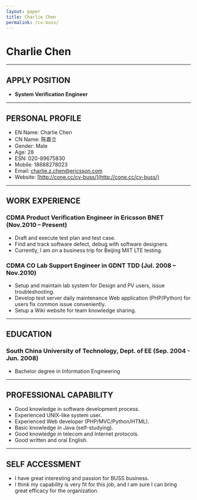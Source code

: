 ```yaml
---
layout: paper
title: Charlie Chen
permalink: /cv-buss/
---
```

# Charlie Chen

---

## APPLY POSITION

- **System Verification Engineer**

---

## PERSONAL PROFILE

- EN Name: Charlie Chen
- CN Name: 陈嘉立
- Gender: Male
- Age: 28
- ESN: 020-89675830
- Mobile: 18688278023
- Email: [charlie.z.chen@ericsson.com](mailto:charlie.z.chen@ericsson.com)
- Website: [http://cone.cc/cv-buss/](http://cone.cc/cv-buss/)

---

## WORK EXPERIENCE

### CDMA Product Verification Engineer in Ericsson BNET (Nov.2010 – Present)

- Draft and execute test plan and test case.
- Find and track software defect, debug with software designers.
- Currently, I am on a business trip for Beijing MIIT LTE testing.

### CDMA CO Lab Support Engineer in GDNT TDD (Jul. 2008 – Nov.2010)

- Setup and maintain lab system for Design and PV users, issue troubleshooting.
- Develop test server daily maintenance Web application (PHP/Python) for users fix common issue conveniently. 
- Setup a Wiki website for team knowledge sharing.

---

## EDUCATION

### South China University of Technology, Dept. of EE (Sep. 2004 - Jun. 2008)

- Bachelor degree in Information Engineering

---

## PROFESSIONAL CAPABILITY

- Good knowledge in software development process.
- Experienced UNIX-like system user.
- Experienced Web developer (PHP/MVC/Python/HTML).
- Basic knowledge in Java (self-studying).
- Good knowledge in telecom and Internet protocols.
- Good written and oral English.

---

## SELF ACCESSMENT

- I have great interesting and passion for BUSS business.
- I think my capability is very fit for this job, and I am sure I can bring great efficacy for the organization.